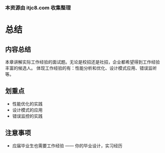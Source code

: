 ### 本资源由 itjc8.com 收集整理
# 总结

## 内容总结

本章讲解实际工作经验的面试题。无论是校招还是社招，企业都希望得到工作经验丰富的候选人。
体现工作经验的有：性能分析和优化、设计模式应用、错误监听等。

## 划重点

- 性能优化的实践
- 设计模式的应用
- 错误监控的实践

## 注意事项

- 应届毕业生也需要工作经验 —— 你的毕业设计，实习经历
